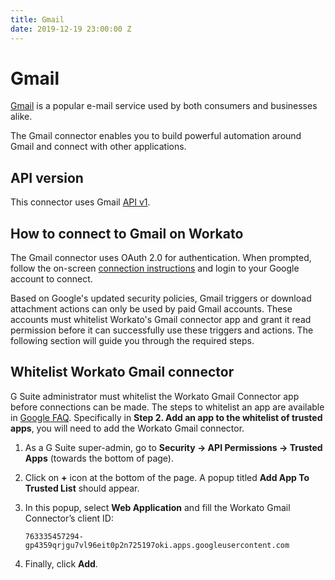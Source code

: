 ```yaml
---
title: Gmail
date: 2019-12-19 23:00:00 Z
---
```


# Gmail
[Gmail](https://www.google.com/gmail) is a popular e-mail service used by both consumers and businesses alike.

The Gmail connector enables you to build powerful automation around Gmail and connect with other applications.

## API version
This connector uses Gmail [API v1](https://developers.google.com/gmail/api/v1/reference/).

## How to connect to Gmail on Workato
The Gmail connector uses OAuth 2.0 for authentication. When prompted, follow the on-screen [connection instructions](https://docs.workato.com/connections.html) and login to your Google account to connect.

Based on Google's updated security policies, Gmail triggers or download attachment actions can only be used by paid Gmail accounts. These accounts must whitelist Workato's Gmail connector app and grant it read permission before it can successfully use these triggers and actions. The following section will guide you through the required steps.

## Whitelist Workato Gmail connector
G Suite administrator must whitelist the Workato Gmail Connector app before connections can be made. The steps to whitelist an app are available in [Google FAQ](https://support.google.com/a/answer/7281227). Specifically in **Step 2. Add an app to the whitelist of trusted apps**, you will need to add the Workato Gmail connector.

1. As a G Suite super-admin, go to **Security → API Permissions → Trusted Apps** (towards the bottom of page).

2. Click on **+** icon at the bottom of the page. A popup titled **Add App To Trusted List** should appear.

3. In this popup, select **Web Application** and fill the Workato Gmail Connector’s client ID:
   ```
   763335457294-gp4359qrjgu7vl96eit0p2n725197oki.apps.googleusercontent.com
   ```

4. Finally, click **Add**.
